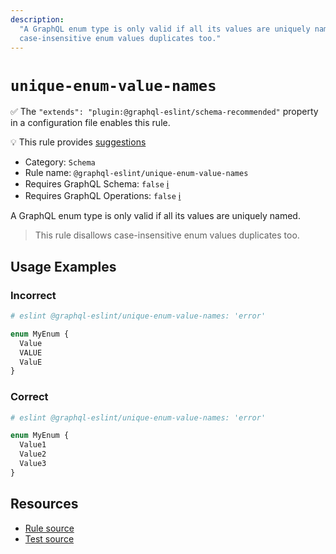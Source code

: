 ```yaml
---
description:
  "A GraphQL enum type is only valid if all its values are uniquely named.\n> This rule disallows
  case-insensitive enum values duplicates too."
---
```


# `unique-enum-value-names`

✅ The `"extends": "plugin:@graphql-eslint/schema-recommended"` property in a configuration file
enables this rule.

💡 This rule provides
[suggestions](https://eslint.org/docs/developer-guide/working-with-rules#providing-suggestions)

- Category: `Schema`
- Rule name: `@graphql-eslint/unique-enum-value-names`
- Requires GraphQL Schema: `false`
  [ℹ️](/docs/getting-started#extended-linting-rules-with-graphql-schema)
- Requires GraphQL Operations: `false`
  [ℹ️](/docs/getting-started#extended-linting-rules-with-siblings-operations)

A GraphQL enum type is only valid if all its values are uniquely named.

> This rule disallows case-insensitive enum values duplicates too.

## Usage Examples

### Incorrect

```graphql
# eslint @graphql-eslint/unique-enum-value-names: 'error'

enum MyEnum {
  Value
  VALUE
  ValuE
}
```

### Correct

```graphql
# eslint @graphql-eslint/unique-enum-value-names: 'error'

enum MyEnum {
  Value1
  Value2
  Value3
}
```

## Resources

- [Rule source](https://github.com/B2o5T/graphql-eslint/tree/master/packages/plugin/src/rules/unique-enum-value-names.ts)
- [Test source](https://github.com/B2o5T/graphql-eslint/tree/master/packages/plugin/__tests__/unique-enum-value-names.spec.ts)
